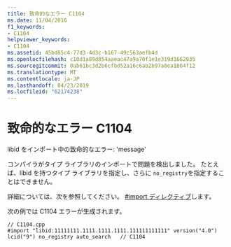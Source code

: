 ```yaml
---
title: 致命的なエラー C1104
ms.date: 11/04/2016
f1_keywords:
- C1104
helpviewer_keywords:
- C1104
ms.assetid: 45bd85c4-77d3-4d3c-b167-49c563aefb4d
ms.openlocfilehash: c10d1a89d854aaeac47a9a70f1e1e319d1662935
ms.sourcegitcommit: 0ab61bc3d2b6cfbd52a16c6ab2b97a8ea1864f12
ms.translationtype: MT
ms.contentlocale: ja-JP
ms.lasthandoff: 04/23/2019
ms.locfileid: "62174238"
---
```

# <a name="fatal-error-c1104"></a>致命的なエラー C1104

libid をインポート中の致命的なエラー: 'message'

コンパイラがタイプ ライブラリのインポートで問題を検出しました。  たとえば、libid を持つタイプ ライブラリを指定し、さらに `no_registry`を指定することはできません。

詳細については、次を参照してください。 [#import ディレクティブ](../../preprocessor/hash-import-directive-cpp.md)します。

次の例では C1104 エラーが生成されます。

```
// C1104.cpp
#import "libid:11111111.1111.1111.1111.111111111111" version("4.0") lcid("9") no_registry auto_search   // C1104
```